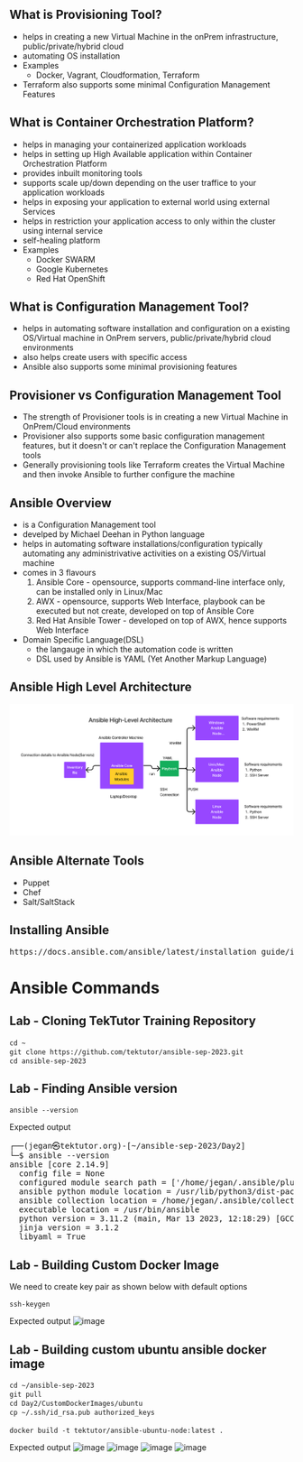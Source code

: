 ## What is Provisioning Tool?
- helps in creating a new Virtual Machine in the onPrem infrastructure, public/private/hybrid cloud
- automating OS installation
- Examples
  - Docker, Vagrant, Cloudformation, Terraform
- Terraform also supports some minimal Configuration Management Features

## What is Container Orchestration Platform?
- helps in managing your containerized application workloads
- helps in setting up High Available application within Container Orchestration Platform
- provides inbuilt monitoring tools
- supports scale up/down depending on the user traffice to your application workloads
- helps in exposing your application to external world using external Services
- helps in restriction your application access to only within the cluster using internal service
- self-healing platform
- Examples
  - Docker SWARM
  - Google Kubernetes
  - Red Hat OpenShift

## What is Configuration Management Tool?
- helps in automating software installation and configuration on a existing OS/Virtual machine in OnPrem servers, public/private/hybrid cloud environments
- also helps create users with specific access
- Ansible also supports some minimal provisioning features
 
## Provisioner vs Configuration Management Tool
- The strength of Provisioner tools is in creating a new Virtual Machine in OnPrem/Cloud environments
- Provisioner also supports some basic configuration management features, but it doesn't or can't replace the Configuration Management tools
- Generally provisioning tools like Terraform creates the Virtual Machine and then invoke Ansible to further configure the machine

## Ansible Overview
- is a Configuration Management tool
- develped by Michael Deehan in Python language
- helps in automating software installations/configuration typically automating any administrivative activities on a existing OS/Virtual machine
- comes in 3 flavours
  1. Ansible Core - opensource, supports command-line interface only, can be installed only in Linux/Mac
  2. AWX - opensource, supports Web Interface, playbook can be executed but not create, developed on top of Ansible Core
  3. Red Hat Ansible Tower - developed on top of AWX, hence supports Web Interface
- Domain Specific Language(DSL)
  - the langauge in which the automation code is written
  - DSL used by Ansible is YAML (Yet Another Markup Language)
## Ansible High Level Architecture
![Ansible High-Level Architecture](AnsibleHighLevelArchitecture.png)

## Ansible Alternate Tools
- Puppet
- Chef
- Salt/SaltStack

## Installing Ansible
<pre>
https://docs.ansible.com/ansible/latest/installation_guide/installation_distros.html
</pre>

# Ansible Commands

## Lab - Cloning TekTutor Training Repository
```
cd ~
git clone https://github.com/tektutor/ansible-sep-2023.git
cd ansible-sep-2023
```

## Lab - Finding Ansible version
```
ansible --version
```

Expected output
<pre>
┌──(jegan㉿tektutor.org)-[~/ansible-sep-2023/Day2]
└─$ ansible --version
ansible [core 2.14.9]
  config file = None
  configured module search path = ['/home/jegan/.ansible/plugins/modules', '/usr/share/ansible/plugins/modules']
  ansible python module location = /usr/lib/python3/dist-packages/ansible
  ansible collection location = /home/jegan/.ansible/collections:/usr/share/ansible/collections
  executable location = /usr/bin/ansible
  python version = 3.11.2 (main, Mar 13 2023, 12:18:29) [GCC 12.2.0] (/usr/bin/python3)
  jinja version = 3.1.2
  libyaml = True
</pre>

## Lab - Building Custom Docker Image

We need to create key pair as shown below with default options
```
ssh-keygen
```

Expected output
![image](https://github.com/tektutor/ansible-sep-2023/assets/12674043/227827a8-87a4-435e-943e-6519ff2759ee)

## Lab - Building custom ubuntu ansible docker image
```
cd ~/ansible-sep-2023
git pull
cd Day2/CustomDockerImages/ubuntu
cp ~/.ssh/id_rsa.pub authorized_keys

docker build -t tektutor/ansible-ubuntu-node:latest .
```

Expected output
![image](https://github.com/tektutor/ansible-sep-2023/assets/12674043/cd4c5a3f-a54b-42ef-90e5-ec211c94a466)
![image](https://github.com/tektutor/ansible-sep-2023/assets/12674043/49ce0204-1227-4ee4-b4b6-3cce9d337b7d)
![image](https://github.com/tektutor/ansible-sep-2023/assets/12674043/f598d61b-5639-4bee-aaad-90131dd62181)
![image](https://github.com/tektutor/ansible-sep-2023/assets/12674043/03d8f633-017e-4230-9df5-1b25e95505e1)

